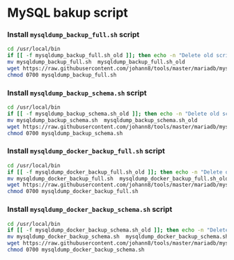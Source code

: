 # MySQL bakup script

### Install `mysqldump_backup_full.sh` script

```bash
cd /usr/local/bin
if [[ -f mysqldump_backup_full.sh_old ]]; then echo -n "Delete old script"; rm -rf mysqldump_backup_full.sh_old; echo [ Done ]; fi
mv mysqldump_backup_full.sh  mysqldump_backup_full.sh_old
wget https://raw.githubusercontent.com/johann8/tools/master/mariadb/mysqldump_backup_full.sh
chmod 0700 mysqldump_backup_full.sh
```

### Install `mysqldump_backup_schema.sh` script

```bash
cd /usr/local/bin
if [[ -f mysqldump_backup_schema.sh_old ]]; then echo -n "Delete old script"; rm -rf mysqldump_backup_schema.sh_old; echo [ Done ]; fi
mv mysqldump_backup_schema.sh  mysqldump_backup_schema.sh_old
wget https://raw.githubusercontent.com/johann8/tools/master/mariadb/mysqldump_backup_schema.sh
chmod 0700 mysqldump_backup_schema.sh
```

### Install `mysqldump_docker_backup_full.sh` script

```bash
cd /usr/local/bin
if [[ -f mysqldump_docker_backup_full.sh_old ]]; then echo -n "Delete old script"; rm -rf mysqldump_docker_backup_full.sh_old; echo [ Done ]; fi
mv mysqldump_docker_backup_full.sh  mysqldump_docker_backup_full.sh_old
wget https://raw.githubusercontent.com/johann8/tools/master/mariadb/mysqldump_docker_backup_full.sh
chmod 0700 mysqldump_docker_backup_full.sh
```

### Install `mysqldump_docker_backup_schema.sh` script

```bash
cd /usr/local/bin
if [[ -f mysqldump_docker_backup_schema.sh_old ]]; then echo -n "Delete old script"; rm -rf mysqldump_docker_backup_schema.sh_old; echo [ Done ]; fi
mv mysqldump_docker_backup_schema.sh  mysqldump_docker_backup_schema.sh_old
wget https://raw.githubusercontent.com/johann8/tools/master/mariadb/mysqldump_docker_backup_schema.sh
chmod 0700 mysqldump_docker_backup_schema.sh


